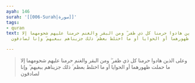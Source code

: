 ```yaml
---
ayah: 146
surah: '[[006-Surah|سورة]]'
tags:
- quran
text: وعلى الذين هادوا حرمنا كل ذي ظفر ۖ ومن البقر والغنم حرمنا عليهم شحومهما إلا
  ما حملت ظهورهما أو الحوايا أو ما اختلط بعظم ۚ ذلك جزيناهم ببغيهم ۖ وإنا لصادقون

---
```

> وعلى الذين هادوا حرمنا كل ذي ظفر ۖ ومن البقر والغنم حرمنا عليهم شحومهما إلا ما حملت ظهورهما أو الحوايا أو ما اختلط بعظم ۚ ذلك جزيناهم ببغيهم ۖ وإنا لصادقون
